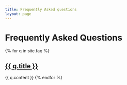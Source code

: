 ```yaml
---
title: Frequently Asked questions
layout: page
---
```

# Frequently Asked Questions

{% for q in site.faq %}
## <a href="{{ site.baseurl }}{{ q.url }}">{{ q.title }}</a>
{{ q.content }}
{% endfor %}
